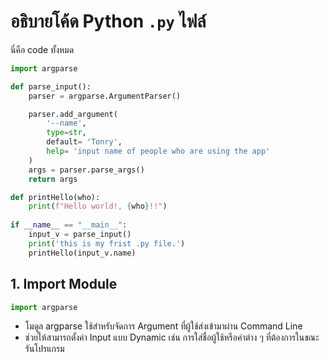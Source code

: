 # อธิบายโค้ด Python `.py` ไฟล์

นี่คือ code ทั้งหมด
```python
import argparse

def parse_input():
    parser = argparse.ArgumentParser()

    parser.add_argument(
        '--name',
        type=str,
        default= 'Tonry',
        help= 'input name of people who are using the app'     
    )
    args = parser.parse_args()
    return args

def printHello(who):
    print(f"Hello world!, {who}!!")
    
if __name__ == "__main__":
    input_v = parse_input()
    print('this is my frist .py file.')
    printHello(input_v.name)

```
## **1. Import Module**
```python
import argparse
```
- โมดูล argparse ใช้สำหรับจัดการ Argument ที่ผู้ใช้ส่งเข้ามาผ่าน Command Line
- ช่วยให้สามารถตั้งค่า Input แบบ Dynamic เช่น การใส่ชื่อผู้ใช้หรือค่าต่าง ๆ ที่ต้องการในขณะรันโปรแกรม
